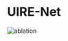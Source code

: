 # UIRE-Net

![ablation](https://github.com/Chenxy875/UIRE-Net/assets/121841006/e6d2fd5f-fce7-409c-bdcf-0a94e9f3e050)
